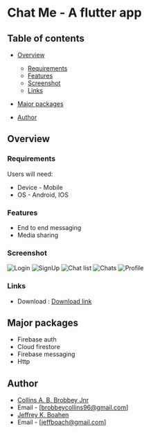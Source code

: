 # Chat Me - A flutter app

## Table of contents

-   [Overview](#overview)
    -   [Requirements](#requirements)
    -   [Features](#features)
    -   [Screenshot](#screenshot)
    -   [Links](#links)
-   [Major packages](#major-packages)

-   [Author](#author)
<!-- -   [Acknowledgments](#acknowledgments) -->

## Overview

### Requirements

Users will need:

-   Device - Mobile
-   OS - Android, IOS

### Features

-   End to end messaging
-   Media sharing


### Screenshot

![Login](./appImgs/login.jpg)
![SignUp](./appImgs/signup.jpg)
![Chat list](./appImgs/chatlist.jpg)
![Chats](./appImgs/chats.jpg)
![Profile](./appImgs/profile.jpg)

### Links

-   Download : [Download link](#)

## Major packages

-   Firebase auth
-   Cloud firestore
-   Firebase messaging
-   Http


## Author

-   [Collins A. B. Brobbey Jnr](https://www.linkedin.com/in/collins-a-b-brobbey-jnr-27253810b)
-   Email - [brobbeycollins96@gmail.com]
-   [Jeffrey K. Boahen](https://www.github.com/yellow-Flickr)
-   Email - [jeffboach@gmail.com]
